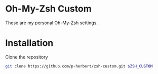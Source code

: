 # Oh-My-Zsh Custom

These are my personal Oh-My-Zsh settings.

# Installation

Clone the repository

~~~bash
git clone https://github.com/p-herbert/zsh-custom.git $ZSH_CUSTOM
~~~
